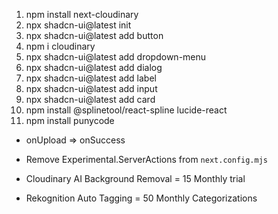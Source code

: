 1. npm install next-cloudinary
2. npx shadcn-ui@latest init
3. npx shadcn-ui@latest add button
4. npm i cloudinary
5. npx shadcn-ui@latest add dropdown-menu
6. npx shadcn-ui@latest add dialog
7. npx shadcn-ui@latest add label
8. npx shadcn-ui@latest add input
9. npx shadcn-ui@latest add card
10. npm install @splinetool/react-spline lucide-react
11. npm install punycode

* onUpload => onSuccess

* Remove Experimental.ServerActions from `next.config.mjs`

* Cloudinary AI Background Removal = 15 Monthly trial
* Rekognition Auto Tagging = 50 Monthly Categorizations
